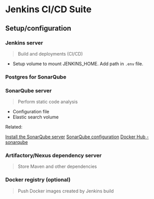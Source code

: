 Jenkins CI/CD Suite
===================

## Setup/configuration

### Jenkins server
> Build and deployments (CI/CD)
- Setup volume to mount JENKINS_HOME. Add path in `.env` file.

### Postgres for SonarQube

### SonarQube server
> Perform static code analysis

- Configuration file
- Elastic search volume

Related:

[Install the SonarQube server](https://docs.sonarqube.org/latest/setup/install-server/)
[SonarQube configuration](https://github.com/SonarSource/sonarqube/blob/master/sonar-application/src/main/assembly/conf/sonar.properties)
[Docker Hub - sonarqube](https://hub.docker.com/_/sonarqube/)

### Artifactory/Nexus dependency server
> Store Maven and other dependencies

### Docker registry (optional)
> Push Docker images created by Jenkins build
